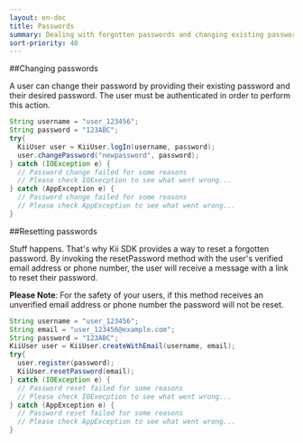 ```yaml
---
layout: en-doc
title: Passwords
summary: Dealing with forgotten passwords and changing existing passwords is a breeze with Kii SDK. These commonly re-used methods are built into the library - getting you up and running faster than ever!
sort-priority: 40
---
```

##Changing passwords

A user can change their password by providing their existing password and their desired password. The user must be authenticated in order to perform this action.

```java
String username = "user_123456";
String password = "123ABC";
try{
  KiiUser user = KiiUser.logIn(username, password);
  user.changePassword("newpassword", password);
} catch (IOException e) {
  // Password change failed for some reasons
  // Please check IOExecption to see what went wrong...
} catch (AppException e) {
  // Password change failed for some reasons
  // Please check AppException to see what went wrong...
}
```

##Resetting passwords

Stuff happens. That's why Kii SDK provides a way to reset a forgotten password. By invoking the resetPassword method with the user's verified email address or phone number, the user will receive a message with a link to reset their password.

**Please Note**: For the safety of your users, if this method receives an unverified email address or phone number the password will not be reset.

```java
String username = "user_123456";
String email = "user_123456@example.com";
String password = "123ABC";
KiiUser user = KiiUser.createWithEmail(username, email);
try{
  user.register(password);
  KiiUser.resetPassword(email);
} catch (IOException e) {
  // Password reset failed for some reasons
  // Please check IOExecption to see what went wrong...
} catch (AppException e) {
  // Password reset failed for some reasons
  // Please check AppException to see what went wrong...
}
```
